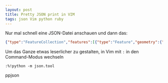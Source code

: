 ```yaml
---
layout: post
title: Pretty JSON print in VIM
tags: json Vim python ruby
---
```


Nur mal schnell eine JSON-Datei anschauen und dann das:

```json
{"type":"FeatureCollection","features":[{"type":"Feature","geometry":{"type":"Point","coordinates":[16.3731,48.2083]},"properties":{"prop0":"value0"}}]}
```

Um das Ganze etwas leserlicher zu gestalten, in Vim mit `:` in den Command-Modus wechseln

```vim
:%!python -m json.tool
```


ppjson
